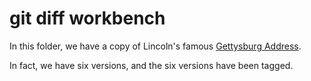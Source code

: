 # git diff workbench

In this folder, we have a copy of Lincoln's famous [Gettysburg Address](https://en.wikipedia.org/wiki/Gettysburg_Address).

In fact, we have six versions, and the six versions have been tagged.

